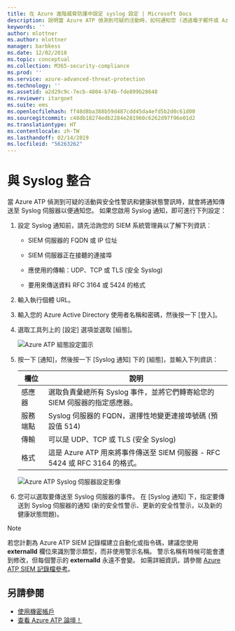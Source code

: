 ```yaml
---
title: 在 Azure 進階威脅防護中設定 syslog 設定 | Microsoft Docs
description: 說明當 Azure ATP 偵測到可疑的活動時，如何通知您 (透過電子郵件或 Azure ATP 事件轉寄)
keywords: ''
author: mlottner
ms.author: mlottner
manager: barbkess
ms.date: 12/02/2018
ms.topic: conceptual
ms.collection: M365-security-compliance
ms.prod: ''
ms.service: azure-advanced-threat-protection
ms.technology: ''
ms.assetid: a2d29c9c-7ecb-4804-b74b-fde899b28648
ms.reviewer: itargoet
ms.suite: ems
ms.openlocfilehash: ff48d8ba388b59d487cdd45da4efd5b2d0c61d00
ms.sourcegitcommit: c48db18274edb2284e281960c6262d97f96e01d2
ms.translationtype: HT
ms.contentlocale: zh-TW
ms.lasthandoff: 02/14/2019
ms.locfileid: "56263262"
---
```

# <a name="integrate-with-syslog"></a>與 Syslog 整合

當 Azure ATP 偵測到可疑的活動與安全性警訊和健康狀態警訊時，就會將通知傳送至 Syslog 伺服器以便通知您。 如果您啟用 Syslog 通知，即可進行下列設定：

1. 設定 Syslog 通知前，請先洽詢您的 SIEM 系統管理員以了解下列資訊︰

   -   SIEM 伺服器的 FQDN 或 IP 位址

   -   SIEM 伺服器正在接聽的連接埠

   -   應使用的傳輸：UDP、TCP 或 TLS (安全 Syslog)

   -   要用來傳送資料 RFC 3164 或 5424 的格式

2. 輸入執行個體 URL。

3. 輸入您的 Azure Active Directory 使用者名稱和密碼，然後按一下 [登入]。

4. 選取工具列上的 [設定] 選項並選取 [組態]。

   ![Azure ATP 組態設定圖示](media/ATP-config-menu.png)

5. 按一下 [通知]，然後按一下 [Syslog 通知] 下的 [組態]，並輸入下列資訊：

   |欄位|說明|
   |---------|---------------|
   |感應器|選取負責彙總所有 Syslog 事件，並將它們轉寄給您的 SIEM 伺服器的指定感應器。|
   |服務端點|Syslog 伺服器的 FQDN，選擇性地變更連接埠號碼 (預設值 514)|
   |傳輸|可以是 UDP、TCP 或 TLS (安全 Syslog)|
   |格式|這是 Azure ATP 用來將事件傳送至 SIEM 伺服器 - RFC 5424 或 RFC 3164 的格式。|

   ![Azure ATP Syslog 伺服器設定影像](media/atp-syslog.png)

6. 您可以選取要傳送至 Syslog 伺服器的事件。 在 [Syslog 通知] 下，指定要傳送到 Syslog 伺服器的通知 (新的安全性警示、更新的安全性警示，以及新的健康狀態問題)。

> [!NOTE]
> 若您計劃為 Azure ATP SIEM 記錄檔建立自動化或指令碼，建議您使用 **externalId** 欄位來識別警示類型，而非使用警示名稱。 警示名稱有時候可能會遭到修改，但每個警示的 **externalId** 永遠不會變。 如需詳細資訊，請參閱 [Azure ATP SIEM 記錄檔參考](cef-format-sa.md)。 


## <a name="see-also"></a>另請參閱

- [使用機密帳戶](sensitive-accounts.md)
- [查看 Azure ATP 論壇！](https://aka.ms/azureatpcommunity)

